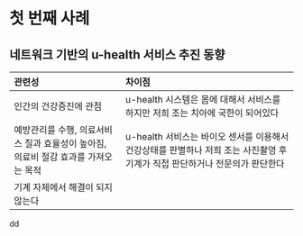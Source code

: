 # 첫 번째 사례

## **네트워크 기반의 u-health 서비스 추진 동향**

|관련성				|차이점				|
|:------------------------------|:------------------------------|
|인간의 건강증진에 관점		|u-health 시스템은 몸에 대해서 서비스를 하지만 저희 조는 치아에 국한이 되어있다|
|예방관리를 수행, 의료서비스 질과 효율성이 높아짐, 의료비 절감 효과를 가져오는 목적|u-health 서비스는 바이오 센서를 이용해서 건강상태를 판별하나 저희 조는 사진촬영 후 기계가 직접 판단하거나 전문의가 판단한다|
|기계 자체에서 해결이 되지 않는다|
dd

